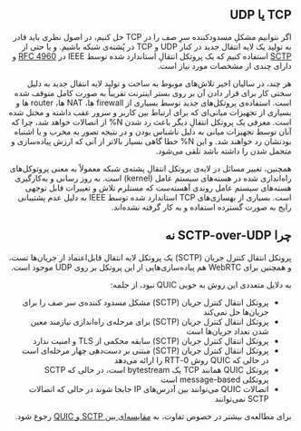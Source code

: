 <div dir="rtl">

## TCP یا UDP

اگر نتوانیم مشکلِ مسدودکننده‌ سرِ صف را در TCP حل کنیم، در اصول نظری باید قادر به تولید یک لایه‌ انتقال جدید در کنار UDP و TCP در پُشته‌ی شبکه باشیم. و یا حتی از [SCTP](https://en.wikipedia.org/wiki/Stream_Control_Transmission_Protocol) استفاده کنیم که یک پروتکل انتقالِ استاندارد شده توسط IEEE در [RFC 4960](https://tools.ietf.org/html/rfc4960) و دارای چندی از مشخصات مورد نیاز است.

هر چند، در سالیان اخیر تلاش‌های موبوط به ساخت و تولید لایه‌ انتقال جدید به دلیل سختی کار برای قرار دادن آن بر روی بستر اینترنت تقریباً به صورت کامل متوقف شده است. استفاده‌ی پروتکل‌های جدید توسط بسیاری از firewall ها، NAT ها، router ها و بسیاری از تجهیزات میانی‌ای که برای ارتباط بین کاربر و سرور عقب داشته و مختل شده است. معرفی یک پروتکل انتقالِ دیگر باعث رد شدن N% از اتصالات خواهد شد، چرا که آنان توسط تجهیزات میانی‌ به دلیل ناشناس بودن و در نتیجه تصور به مخرب و یا اشتباه بودنشان رد خواهند شد. و این N% خطا گاهی بسیار بالاتر از آنی که ارزش پیاده‌سازی و متحمل شدن را داشته باشد تلقی می‌شود.

همچنین، تغییر مسائل در لایه‌ی پروتکل انتقالِ پشته‌ی شبکه معمولاً به معنی پروتوکل‌های راه‌اندازی شده در هسته‌های سیستم عامل (kernel) است. به روز رسانی و به‌کارگیری هسته‌های سیستم عامل روندی آهسته‌ست که مستلزم تلاش و تغییرات قابل توجهی است. بسیاری از بهسازی‌های TCP استاندارد شده توسط IEEE به دلیل عدم پشتیبانی رایج به صورت گسترده استفاده و به کار گرفته نشده‌اند.

## چرا SCTP-over-UDP نه

پروتکل انتقال کنترل جریان (SCTP) یک پروتکل لایه انتقال قابل‌اعتماد از جریان‌ها تست، و همچنین برای WebRTC هم پیاده‌سازی‌هایی از این پروتکل بر روی UDP موجود است.

به دلایل متعددی این روش به خوبی QUIC نبود، از جلمه:

- پروتکل انتقال کنترل جریان (SCTP) مشکل مسدود کننده‌ی سر صف را برای جریان‌ها حل نمی‌کند
- پروتکل انتقال کنترل جریان (SCTP) برای مرحله‌ی راه‌اندازی نیازمند معین شدن تعداد جریان‌ها است
- پروتکل انتقال کنترل جریان (SCTP) سابقه محکمی از TLS و امنیت ندارد
- پروتکل انتقال کنترل جریان (SCTP) مبتنی بر دست‌دهی چهار مرحله‌ای است در حالی که QUIC روش 0-RTT را ارائه می‌دهد
- پروتکل QUIC همانند TCP یک bytestream است، در حالی که SCTP پروتکلی message-based است
- اتصالات QUIC می‌توانند بین آدرس‌های IP جابجا شوند در حالی که اتصالات SCTP نمی‌توانند

برای مطالعه‌ی بیشتر در خصوص تفاوت، به [مقایسه‌ای بین SCTP و QUIC](https://tools.ietf.org/html/draft-joseph-quic-comparison-quic-sctp-00) رجوع شود.
</div>
